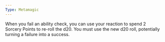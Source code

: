 ```yaml
---
Type: Metamagic
---
```

When you fail an ability check, you can use your reaction to spend 2 Sorcery Points to re-roll the d20. You must use the new d20 roll, potentially turning a failure into a success.